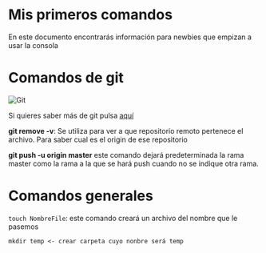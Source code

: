 # Mis primeros comandos
En este documento encontrarás información para newbies que empizan a usar la consola

# Comandos de git

![Git](https://github.githubassets.com/images/modules/open_graph/github-octocat.png)

Si quieres saber más de git pulsa [aquí](https://github.com/)

**git remove -v**: Se utiliza para ver a que repositorio remoto pertenece el archivo. Para saber cual es el origin de ese repositorio 

**git push -u origin master** este comando dejará predeterminada la rama master como la rama a la que se hará push cuando no se indique otra rama. 

# Comandos generales

`touch NombreFile`: este comando creará un archivo del nombre que le pasemos

```
mkdir temp <- crear carpeta cuyo nonbre será temp
```

